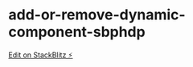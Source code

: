 # add-or-remove-dynamic-component-sbphdp

[Edit on StackBlitz ⚡️](https://stackblitz.com/edit/add-or-remove-dynamic-component-sbphdp)